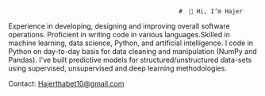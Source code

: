                                                     #  👋 Hi, I’m Hajer



Experience in developing, designing and improving overall software operations. Proficient in writing code in various languages.Skilled in machine learning, data science, Python, and artificial intelligence.
I code in Python on day-to-day basis for data cleaning and manipulation (NumPy and Pandas). I've built predictive models for structured/unstructured data-sets using supervised, unsupervised and deep learning methodologies.

Contact: Hajerthabet10@gmail.com

